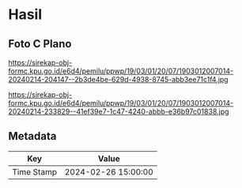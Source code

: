 # Hasil

## Foto C Plano

https://sirekap-obj-formc.kpu.go.id/e6d4/pemilu/ppwp/19/03/01/20/07/1903012007014-20240214-204147--2b3de4be-629d-4938-8745-abb3ee71c1f4.jpg

https://sirekap-obj-formc.kpu.go.id/e6d4/pemilu/ppwp/19/03/01/20/07/1903012007014-20240214-233829--41ef39e7-1c47-4240-abbb-e36b97c01838.jpg


## Metadata

| Key        | Value               |
| ---------- | ------------------- |
| Time Stamp | 2024-02-26 15:00:00 |



